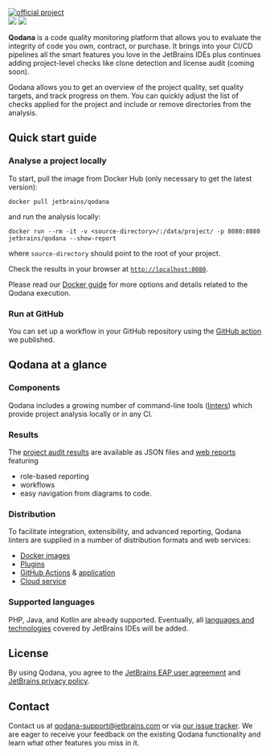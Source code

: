 [//]: # (title: Qodana)

[![official project](https://jb.gg/badges/official-flat-square.svg)](https://confluence.jetbrains.com/display/ALL/JetBrains+on+GitHub)  
![](eap-alert.png)
![](banner-main.png)

**Qodana** is a code quality monitoring platform that allows you to evaluate the integrity of code you own, contract, or purchase.
It brings into your CI/CD pipelines all the smart features you love in the JetBrains IDEs plus continues adding project-level checks like clone detection and license audit (coming soon). 

Qodana allows you to get an overview of the project quality, set quality targets, and track progress on them. You can quickly adjust the list of checks applied for the project and include or remove directories from the analysis.

## Quick start guide

### Analyse a project locally

To start, pull the image from Docker Hub (only necessary to get the latest version):

```shell
docker pull jetbrains/qodana
```

and run the analysis locally:

```shell
docker run --rm -it -v <source-directory>/:/data/project/ -p 8080:8080 jetbrains/qodana --show-report
```

where `source-directory` should point to the root of your project.

Check the results in your browser at [`http://localhost:8080`](http://localhost:8080).

Please read our [Docker guide](docker-images.md) for more options and details related to the Qodana execution.

### Run at GitHub

You can set up a workflow in your GitHub repository using the [GitHub action](github-action.md) we published.

## Qodana at a glance
### Components
Qodana includes a growing number of command-line tools ([linters](linters.md)) which provide project analysis locally or in any CI.

### Results
The [project audit results]() are available as JSON files and
[web reports](ui-overview.md) featuring
- role-based reporting
- workflows
- easy navigation from diagrams to code.

### Distribution
To facilitate integration, extensibility, and advanced reporting, Qodana linters are supplied in a number of distribution formats and web services:
- [Docker images](docker-images.md)
- [Plugins](teamcity-plugins.md)
- [GitHub Actions](github-action.md) & [application](qodana-github-application.md)
- [Cloud service](service.md)

<!---a number of linters which are available as [Docker images for any CI](docker-images.md), [GitHub Actions](github-action.md) & [application](qodana-github-application.md), [TeamCity plugins](teamcity-plugins.md), and a separate [cloud service](service.md). Learn more about [Qodana linters](linters.md) and the [web-based UI](ui-overview.md), or continue to the next section to make your first steps check your code with Qodana.
Learn more about [Qodana linters](linters.md) and the [web-based UI](ui-overview.md), or continue to the next section to make your first steps check your code with Qodana.!--->

### Supported languages
PHP, Java, and Kotlin are already supported. Eventually, all [languages and technologies](supported-technologies.md) covered by JetBrains IDEs will be added.


## License

By using Qodana, you agree to the [JetBrains EAP user agreement](https://www.jetbrains.com/legal/agreements/user_eap.html) and [JetBrains privacy policy](https://www.jetbrains.com/company/privacy.html).

## Contact

Contact us at [qodana-support@jetbrains.com](mailto:qodana-support@jetbrains.com) or via [our issue tracker](https://youtrack.jetbrains.com/newIssue?project=QD). We are eager to receive your feedback on the existing Qodana functionality and learn what other features you miss in it.

